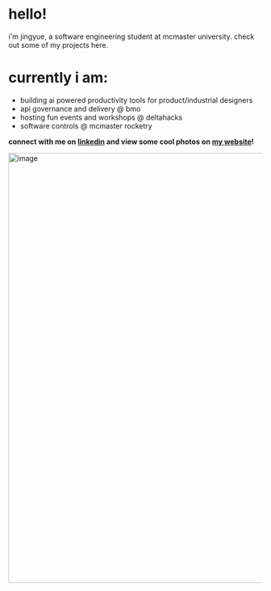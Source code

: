 # hello!
i'm jingyue, a software engineering student at mcmaster university. check out some of my projects here.<br>

# currently i am:
- building ai powered productivity tools for product/industrial designers
- api governance and delivery @ bmo
- hosting fun events and workshops @ deltahacks
- software controls @ mcmaster rocketry
  
**connect with me on [linkedin](https://www.linkedin.com/in/jingyue-wu/) and view some cool photos on [my website](https://jingyuewu.com/gallery)!**

<img width="851" alt="image" src="https://github.com/user-attachments/assets/8956753f-1b15-4d2b-91b6-0b33e13e680c" />
